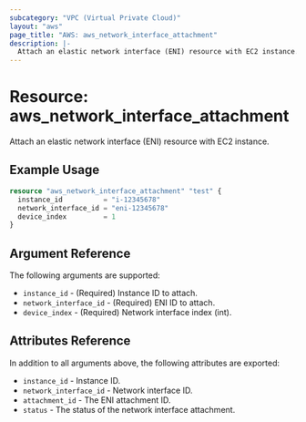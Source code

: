 ```yaml
---
subcategory: "VPC (Virtual Private Cloud)"
layout: "aws"
page_title: "AWS: aws_network_interface_attachment"
description: |-
  Attach an elastic network interface (ENI) resource with EC2 instance.
---
```


# Resource: aws_network_interface_attachment

Attach an elastic network interface (ENI) resource with EC2 instance.

## Example Usage

```terraform
resource "aws_network_interface_attachment" "test" {
  instance_id          = "i-12345678"
  network_interface_id = "eni-12345678"
  device_index         = 1
}
```

## Argument Reference

The following arguments are supported:

* `instance_id` - (Required) Instance ID to attach.
* `network_interface_id` - (Required) ENI ID to attach.
* `device_index` - (Required) Network interface index (int).

## Attributes Reference

In addition to all arguments above, the following attributes are exported:

* `instance_id` - Instance ID.
* `network_interface_id` - Network interface ID.
* `attachment_id` - The ENI attachment ID.
* `status` - The status of the network interface attachment.
